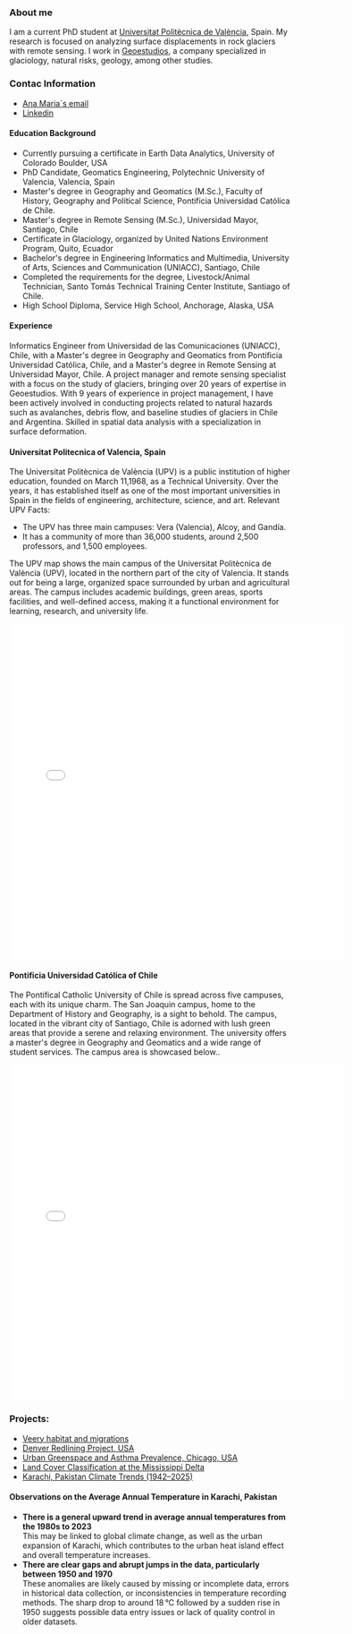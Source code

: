 ### About me
I am a current PhD student at [Universitat Politècnica de València](https://www.upv.es/), Spain. My research is focused on analyzing surface displacements in rock glaciers with remote sensing. 
I work in [Geoestudios](https://geoestudios.cl), a company specialized in glaciology, natural risks, geology, among other studies.

### Contac Information
* [Ana Maria`s email](mailto:amarangunic@gmail.com)
* [Linkedin](https://linkedin.com/in/ana-maría-marangunic-vrsalovic-44a89160)

#### Education Background
* Currently pursuing a certificate in Earth Data Analytics, University of Colorado Boulder, USA
* PhD Candidate, Geomatics Engineering, Polytechnic University of Valencia, Valencia, Spain
* Master's degree in Geography and Geomatics (M.Sc.), Faculty of History, Geography and Political Science, Pontificia Universidad Católica de Chile.
* Master's degree in Remote Sensing (M.Sc.), Universidad Mayor, Santiago, Chile
* Certificate in Glaciology, organized by United Nations Environment Program, Quito, Ecuador
* Bachelor's degree in Engineering Informatics and Multimedia, University of Arts, Sciences and Communication (UNIACC),   Santiago, Chile
* Completed the requirements for the degree, Livestock/Animal Technician, Santo Tomás Technical Training Center Institute, Santiago of Chile.
* High School Diploma, Service High School, Anchorage, Alaska, USA

#### Experience
Informatics Engineer from Universidad de las Comunicaciones (UNIACC), Chile, with a Master's degree in Geography and Geomatics from Pontificia Universidad Católica, Chile,
and a Master's degree in Remote Sensing at Universidad Mayor, Chile. A project manager and remote sensing specialist with a focus on the study of glaciers, bringing over
20 years of expertise in Geoestudios. With 9 years of experience in project management, I have been actively involved in conducting projects related to natural hazards 
such as avalanches, debris flow, and baseline studies of glaciers in Chile and Argentina. Skilled in spatial data analysis with a specialization in surface deformation.

#### Universitat Politecnica of Valencia, Spain
The Universitat Politècnica de València (UPV) is a public institution of higher education, founded on March 11,1968, as a Technical University. Over the years, it has
established itself as one of the most important universities in Spain in the fields of engineering, architecture, science, and art.
Relevant UPV Facts:
* The UPV has three main campuses: Vera (Valencia), Alcoy, and Gandía.
* It has a community of more than 36,000 students, around 2,500 professors, and 1,500 employees.

The UPV map shows the main campus of the Universitat Politècnica de València (UPV), located in the northern part of the city of Valencia. It stands out for being a large,
organized space surrounded by urban and agricultural areas.
The campus includes academic buildings, green areas, sports facilities, and well-defined access, making it a functional environment for learning, research, and university life.

<embed type="text/html" src="img/upv.html" width="600" height="600">

#### Pontificia Universidad Católica of Chile
The Pontifical Catholic University of Chile is spread across five campuses, each with its unique charm. The San Joaquin campus,
home to the Department of History and Geography, is a sight to behold. The campus, located in the vibrant city of Santiago,
Chile is adorned with lush green areas that provide a serene and relaxing environment. The university offers a master's degree
in Geography and Geomatics and a wide range of student services. The campus area is showcased below..

<embed type="text/html" src="img/PUC.html" width="600" height="600">


### Projects:
* [Veery habitat and migrations](notebooks/veery-migatrion.html)
* [Denver Redlining Project, USA](notebooks/combined_redlining_report.html)
* [Urban Greenspace and Asthma Prevalence, Chicago, USA](notebooks/Greenspace_Asthma/big-data%20Greenspace-Asthma.html)
* [Land Cover Classification at the Mississippi Delta](notebooks/clustering%20mississippi.html)
* [Karachi, Pakistan Climate Trends (1942–2025)](notebooks/karachi_avg_temp_with_gaps.html)
#### Observations on the Average Annual Temperature in Karachi, Pakistan

- **There is a general upward trend in average annual temperatures from the 1980s to 2023**  
  This may be linked to global climate change, as well as the urban expansion of Karachi, which contributes to the urban heat island effect and overall temperature increases.
- **There are clear gaps and abrupt jumps in the data, particularly between 1950 and 1970**  
  These anomalies are likely caused by missing or incomplete data, errors in historical data collection, or inconsistencies in temperature recording methods. The sharp drop to around 18 °C followed by a sudden rise in 1950 suggests possible data entry issues or lack of quality control in older datasets.
